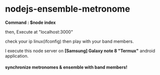 # nodejs-ensemble-metronome

<b>Command : $node index</b>

then,
Execute at "localhost:3000"

check your ip linux(ifconfig) 
then play with your band members.

I execute this node server on <b>[Samsung] Galaxy note 8 "Termux"</b>  android application.

<h4>synchronize metronomes &amp; ensemble with band members!</h4>

